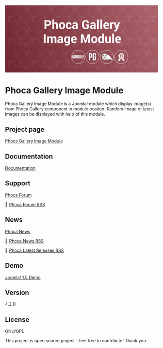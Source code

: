 



![Phoca Gallery Image Module](https://github.com/PhocaCz/PhocaGalleryImageModule/blob/master/mod_phocagallery_image.png)

# Phoca Gallery Image Module



Phoca Gallery Image Module is a Joomla! module which display image(s) from Phoca Gallery component in module positon. Random image or latest images can be displayed with help of this module.



## Project page

[Phoca Gallery Image Module](https://www.phoca.cz/phocagallery-image)



## Documentation

[Documentation](https://www.phoca.cz/documentation/category/11-phoca-gallery-image-module)



## Support

[Phoca Forum](https://www.phoca.cz/forum)

:bell: [Phoca Forum RSS](https://www.phoca.cz/forum/app.php/feed)



## News

[Phoca News](https://www.phoca.cz/news)

:bell: [Phoca News RSS](https://www.phoca.cz/news?format=feed&type=rss)

:bell: [Phoca Latest Releases RSS](https://www.phoca.cz/download/feed/111?format=feed&type=rss)



## Demo

[Joomla! 1.5 Demo](https://www.phoca.cz/demo/)



## Version

4.3.11



## License

GNU/GPL



This project is open source project - feel free to contribute! Thank you.
